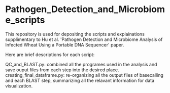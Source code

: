 # Pathogen_Detection_and_Microbiome_scripts
This repository is used for depositing the scripts and explainations supplimentary to Hu et al. 'Pathogen Detection and Microbiome Analysis of Infected Wheat Using a Portable DNA Sequencer' paper.

Here are brief descriptions for each script:


QC_and_BLAST.py: combined all the programes used in the analysis and save ouput files from each step into the desired place.
creating_final_dataframe.py: re-organizing all the output files of basecalling and each BLAST step, summarizing all the relavant information for data visualization.
